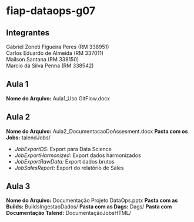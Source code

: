 # fiap-dataops-g07

## Integrantes
Gabriel Zoneti Figueira Peres (RM 338951) 
</br>Carlos Eduardo de Almeida (RM 337011)
</br>Mailson Santana (RM 338150)
</br>Marcio da Silva Penna (RM 338542)

## Aula 1
**Nome do Arquivo:** Aula1_Uso GitFlow.docx

## Aula 2
**Nome do Arquivo:** Aula2_DocumentacaoDoAssesment.docx
**Pasta com os Jobs:** talendJobs/
- *JobExportDS:* Export para Data Science
- *JobExportHarmonized:* Export dados harmonizados
- *JobExportRawData:* Export dados brutos
- *JobSalesReport:* Export do relatório de Sales

## Aula 3
**Nome do Arquivo:** Documentação Projeto DataOps.pptx
**Pasta com as Builds:** BuildsIngestaoDados/
**Pasta com as Dags:** Dags/
**Pasta com Documentação Talend:** DocumentaçãoJobsHTML/